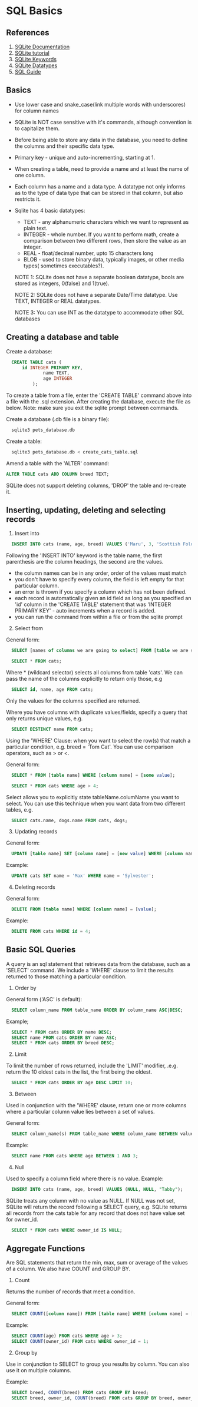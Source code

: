 # SQL Basics

## References

1. [SQLite Documentation](http://www.sqlite.org/docs.html)
2. [SQLite tutorial](http://zetcode.com/db/sqlite/)
3. [SQLite Keywords](https://www.sqlite.org/lang_keywords.html)
4. [SQLite Datatypes](https://sqlite.org/datatype3.html)
5. [SQL Guide](http://www.sqlclauses.com/)

## Basics

* Use lower case and snake_case(link multiple words with underscores) for column names
* SQLite is NOT case sensitive with it's commands, although convention is to capitalize them.
* Before being able to store any data in the database, you need to define the columns and their specific data type.
* Primary key - unique and auto-incrementing, starting at 1.
* When creating a table, need to provide a name and at least the name of one column.
* Each column has a name and a data type. A datatype not only informs as to the type of data type that can be stored in that column, but also restricts it.
* Sqlite has 4 basic datatypes:
  * TEXT - any alphanumeric characters which we want to represent as plain text.
  * INTEGER - whole number. If you want to perform math, create a comparison between two different rows, then store the value as an integer.
  * REAL - float/decimal number, upto 15 characters long
  * BLOB - used to store binary data, typically images, or other media types( sometimes executables?).

  NOTE 1: SQLite does not have a separate boolean datatype, bools are stored as integers, 0(false) and 1(true).

  NOTE 2: SQLite does not have a separate Date/Time datatype. Use TEXT, INTEGER or REAL datatypes.

  NOTE 3:  You can use INT as the datatype to accommodate other SQL databases


## Creating a database and table

Create a database:

```sql
  CREATE TABLE cats (
      id INTEGER PRIMARY KEY,
              name TEXT,
              age INTEGER
          );
```

To create a table from a file, enter the 'CREATE TABLE' command above into a file with the .sql extension. After creating the database, execute the file as below. Note: make sure you exit the sqlite prompt between commands.

Create a database (.db file is a binary file):

```sql
  sqlite3 pets_database.db
```

Create a table:

```sql
  sqlite3 pets_database.db < create_cats_table.sql
```

Amend a table with the 'ALTER' command:

```sql
ALTER TABLE cats ADD COLUMN breed TEXT;
```

SQLite does not support deleting columns, 'DROP' the table and re-create it.


## Inserting, updating, deleting and selecting records

1. Insert into

```sql
  INSERT INTO cats (name, age, breed) VALUES ('Maru', 3, 'Scottish Fold');
```

Following the 'INSERT INTO' keyword is the table name, the first parenthesis are the column headings, the second are the values.
  * the column names can be in any order, order of the values must match
  * you don't have to specify every column, the field is left empty for that particular column.
  * an error is thrown if you specify a column which has not been defined.
  * each record is automatically given an id field as long as you specified an 'id' column in the 'CREATE TABLE' statement that was 'INTEGER PRIMARY KEY' - auto increments when a record is added.
  * you can run the command from within a file or from the sqlite prompt

2. Select from

General form:

```sql
  SELECT [names of columns we are going to select] FROM [table we are selecting from];
```

```sql
  SELECT * FROM cats;
```  
Where * (wildcard selector) selects all columns from table 'cats'. We can pass the name of the columns explicitly to return only those, e.g

```sql
  SELECT id, name, age FROM cats;
```

Only the values for the columns specified are returned.

Where you have columns with duplicate values/fields, specify a query that only returns unique values, e.g.

```sql
  SELECT DISTINCT name FROM cats;
```

Using the 'WHERE' Clause: when you want to select the row(s) that match a particular condition, e.g. breed = 'Tom Cat'. You can use comparison operators, such as > or <.

General form:

```sql
  SELECT * FROM [table name] WHERE [column name] = [some value];
```
```sql
  SELECT * FROM cats WHERE age > 4;
```

Select allows you to explicitly state tableName.columName you want to select. You can use this technique when you want data from two different tables, e.g.

```sql
  SELECT cats.name, dogs.name FROM cats, dogs;
```



3. Updating records

General form:

```sql
  UPDATE [table name] SET [column name] = [new value] WHERE [column name] = [value];
```

Example:

```sql
  UPDATE cats SET name = 'Max' WHERE name = 'Sylvester';
```

4. Deleting records

General form:

```sql
  DELETE FROM [table name] WHERE [column name] = [value];
```

Example:

```sql
  DELETE FROM cats WHERE id = 4;
```

## Basic SQL Queries

A query is an sql statement that retrieves data from the database, such as a 'SELECT' command. We include a 'WHERE' clause to limit the results returned to those matching a particular condition.

1. Order by

General form ('ASC' is default):

```sql
  SELECT column_name FROM table_name ORDER BY column_name ASC|DESC;
```

Example;

```sql
  SELECT * FROM cats ORDER BY name DESC;
  SELECT name FROM cats ORDER BY name ASC;
  SELECT * FROM cats ORDER BY breed DESC;
```

2. Limit

To limit the number of rows returned, include the 'LIMIT' modifier, .e.g. return the 10 oldest cats in the list, the first being the oldest.

```sql
  SELECT * FROM cats ORDER BY age DESC LIMIT 10;
```

3. Between

Used in conjunction with the 'WHERE' clause, return one or more columns where a particular column value lies between a set of values.

General form:

```sql
  SELECT column_name(s) FROM table_name WHERE column_name BETWEEN value1 AND value2;
```

Example:

```sql
  SELECT name FROM cats WHERE age BETWEEN 1 AND 3;
```

4. Null

Used to specify a column field where there is no value.
Example:

```sql
  INSERT INTO cats (name, age, breed) VALUES (NULL, NULL, "Tabby");
```

SQLite treats any column with no value as NULL. If NULL was not set, SQLite will return the record following a SELECT query, e.g. SQLite returns all records from the cats table for any record that does not have value set for owner_id.

```sql
  SELECT * FROM cats WHERE owner_id IS NULL;
```

## Aggregate Functions

Are SQL statements that return the min, max, sum or average of the values of a column. We also have COUNT and GROUP BY.

1. Count

Returns the number of records that meet a condition.

General form:

```sql
  SELECT COUNT([column name]) FROM [table name] WHERE [column name] = [value]
```

Example:

```sql
  SELECT COUNT(age) FROM cats WHERE age > 3;
  SELECT COUNT(owner_id) FROM cats WHERE owner_id = 1;
```

2. Group by

Use in conjunction to SELECT to group you results by column. You can also use it on multiple columns.

Example:

```sql
  SELECT breed, COUNT(breed) FROM cats GROUP BY breed;
  SELECT breed, owner_id, COUNT(breed) FROM cats GROUP BY breed, owner_id;
```

